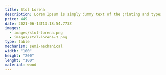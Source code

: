 ```yaml
---
title: Stol Lorena
description: Lorem Ipsum is simply dummy text of the printing and typesetting industry.
price: 449
date: 2021-06-13T13:18:54.773Z
images:
  - images/stol-lorena.png
  - images/stol-lorena-2.png
type: table
mechanism: semi-mechanical
width: "100"
height: "200"
lenght: "100"
material: wood
---
```

